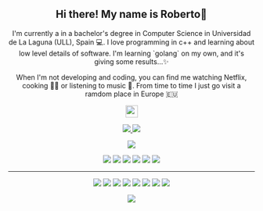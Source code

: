 <h2 align="center"> Hi there! My name is Roberto👋</h2>
<p align="center">I'm currently a in a bachelor's degree in Computer Science in Universidad de La Laguna (ULL), Spain 💻. I love programming in c++ and learning about low level details of software. I'm learning `golang` on my own, and it's giving some results...✨ 
</p>

<p align="center">When I'm not developing and coding, you can find me watching Netflix, cooking 👨‍🍳 or listening to music 🎵. From time to time I just go visit a ramdom place in Europe 🇪🇺 </p>

<p align="center"><a href="https://www.linkedin.com/in/robertgim/"><img src="https://img.shields.io/badge/linkedin-%230077B5.svg?&style=for-the-badge&logo=linkedin&logoColor=white" height=25></a>
</p>

<p align=center>
  <a href="https://github.com/Robert075">
    <img src="https://badges.pufler.dev/visits/Robert075/Robert075?style=flat-square&color=black&logo=github">
  </a>
  <a href="https://github.com/Robert075?tab=repositories">
    <img src="https://badges.pufler.dev/repos/Robert075?style=flat-square&color=black&logo=github">
  </a>
</p>
<p align="center">
<a href="https://github.com/Robert075"><img src="https://img.shields.io/github/followers/Robert075?style=social"></a>
</p>
<p align="center">
<img src="https://img.shields.io/badge/Macine Learning-green"> <img src="https://img.shields.io/badge/Algorithms-blue"> <img src="https://img.shields.io/badge/Deep Learning-red"> <img src="https://img.shields.io/badge/Backend-magenta"> <img src="https://img.shields.io/badge/Natural Language Processing-yellow"> <img src="https://img.shields.io/badge/Reinforcement Learning-cactus"> 
</p>
<hr>
<p align="center">
<img src="https://img.shields.io/badge/SQL%20-%23FF6F00.svg?&style=for-the-badge&logo=SQLite&logoColor=white" /> <img src="https://img.shields.io/badge/Redis%20-%23D00000.svg?&style=for-the-badge&logo=Redis&logoColor=white"/> <img src="https://img.shields.io/badge/javascript%20-%23323330.svg?&style=for-the-badge&logo=javascript&logoColor=%23F7DF1E"/> <img src="https://img.shields.io/badge/typescript%20-%23E34F26.svg?&style=for-the-badge&logo=typescript&logoColor=white"/> <img src="https://img.shields.io/badge/Golang%20-%231572B6.svg?&style=for-the-badge&logo=go&logoColor=white"/> <img src="https://img.shields.io/badge/c++%20-%2300599C.svg?&style=for-the-badge&logo=c%2B%2B&ogoColor=white"/> <img src="https://img.shields.io/badge/git%20-%23F05033.svg?&style=for-the-badge&logo=git&logoColor=white"/> <img src="https://img.shields.io/badge/github%20-%23121011.svg?&style=for-the-badge&logo=github&logoColor=white"/>
</p>

<p align=center>  
  <img align=center src="https://github-readme-stats.vercel.app/api?username=Robert075&show_icons=true&theme=radical">
</p>
